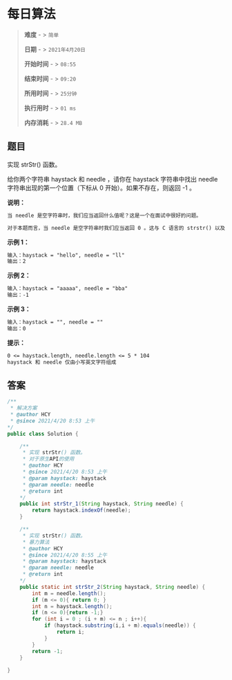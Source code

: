 # 每日算法

> **难度**  - > `简单`
>
> **日期** - > `2021年4月20日`
>
> **开始时间** - > `08:55`
>
> **结束时间** - > `09:20`
>
> **所用时间** - > `25分钟`
>
> **执行用时** - > `01 ms`
>
> **内存消耗** - > `28.4 MB`

## 题目

实现 strStr() 函数。

给你两个字符串 haystack 和 needle ，请你在 haystack 字符串中找出 needle 字符串出现的第一个位置（下标从 0 开始）。如果不存在，则返回  -1 。

**说明：**

```markdown
当 needle 是空字符串时，我们应当返回什么值呢？这是一个在面试中很好的问题。

对于本题而言，当 needle 是空字符串时我们应当返回 0 。这与 C 语言的 strstr() 以及 Java 的 indexOf() 定义相符。
```

**示例 1：**

```markdown
输入：haystack = "hello", needle = "ll"
输出：2
```

**示例 2：**

```markdown
输入：haystack = "aaaaa", needle = "bba"
输出：-1
```

**示例 3：**

```markdown
输入：haystack = "", needle = ""
输出：0
```

**提示：**

```markdown
0 <= haystack.length, needle.length <= 5 * 104
haystack 和 needle 仅由小写英文字符组成
```

## 答案

```java
/**
 * 解决方案
 * @author HCY
 * @since 2021/4/20 8:53 上午
*/
public class Solution {

    /**
     * 实现 strStr() 函数。
     * 对于原生API的使用
     * @author HCY
     * @since 2021/4/20 8:53 上午
     * @param haystack: haystack
     * @param needle: needle
     * @return int
    */
    public int strStr_1(String haystack, String needle) {
        return haystack.indexOf(needle);
    }

    /**
     * 实现 strStr() 函数。
     * 暴力算法
     * @author HCY
     * @since 2021/4/20 8:55 上午
     * @param haystack: haystack
     * @param needle: needle
     * @return int
    */
    public static int strStr_2(String haystack, String needle) {
        int m = needle.length();
        if (m <= 0){ return 0; }
        int n = haystack.length();
        if (n <= 0){return -1;}
        for (int i = 0 ; (i + m) <= n ; i++){
            if (haystack.substring(i,i + m).equals(needle)) {
                return i;
            }
        }
        return -1;
    }
    
}
```